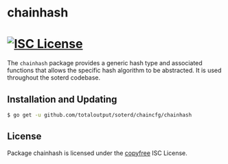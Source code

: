 chainhash
=========

[![ISC License](http://img.shields.io/badge/license-ISC-blue.svg)](http://copyfree.org)
=======

The `chainhash` package provides a generic hash type and associated functions that allows the
specific hash algorithm to be abstracted. It is used throughout the soterd codebase.

## Installation and Updating

```bash
$ go get -u github.com/totaloutput/soterd/chaincfg/chainhash
```

## License

Package chainhash is licensed under the [copyfree](http://copyfree.org) ISC
License.
